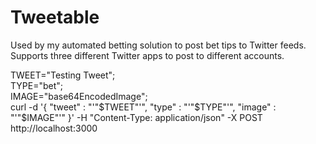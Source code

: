 # Tweetable

Used by my automated betting solution to post bet tips to Twitter feeds.
Supports three different Twitter apps to post to different accounts.

TWEET="Testing Tweet";    
TYPE="bet";     
IMAGE="base64EncodedImage";     
curl -d '{ "tweet" : "'"$TWEET"'", "type" : "'"$TYPE"'", "image" : "'"$IMAGE"'" }' -H "Content-Type: application/json" -X POST http://localhost:3000

